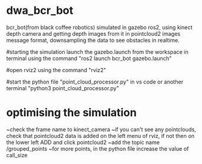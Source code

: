 # dwa_bcr_bot
bcr_bot(from black coffee robotics) simulated in gazebo ros2, using kinect depth camera and getting depth images from it in pointcloud2 images message format, downsampling the data to see obstacles in realtime.

#starting the simulation
launch the gazebo.launch from the workspace in terminal using the command
"ros2 launch bcr_bot gazebo.launch"

#open rviz2 using the command
"rviz2"

#start the python file "point_cloud_processor.py" in vs code or another terminal
"python3 point_cloud_processor.py"

# optimising the simulation
~check the frame name to kinect_camera
~if you can't see any pointclouds, check that pointcloud2 data is added on the left menu of rviz, if not then on the lower left ADD and click pointcloud2
~add the topic name /grouped_points
~for more points, in the python file increase the value of call_size
